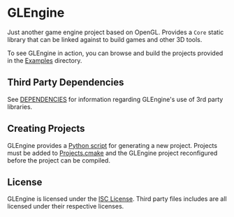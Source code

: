 # GLEngine

Just another game engine project based on OpenGL. Provides a `Core` static library that can
be linked against to build games and other 3D tools.

To see GLEngine in action, you can browse and build the projects provided in the [Examples](Examples) directory.

## Third Party Dependencies

See [DEPENDENCIES](DEPENDENCIES.md) for information regarding GLEngine's use of 3rd party libraries.

## Creating Projects

GLEngine provides a [Python script](Scripts/CreateNewProject.py) for generating a new project. Projects must be added
to [Projects.cmake](Projects.cmake)
and the GLEngine project reconfigured before the project can be compiled.

## License

GLEngine is licensed under the [ISC License](LICENSE). Third party files includes are all licensed
under their respective licenses.